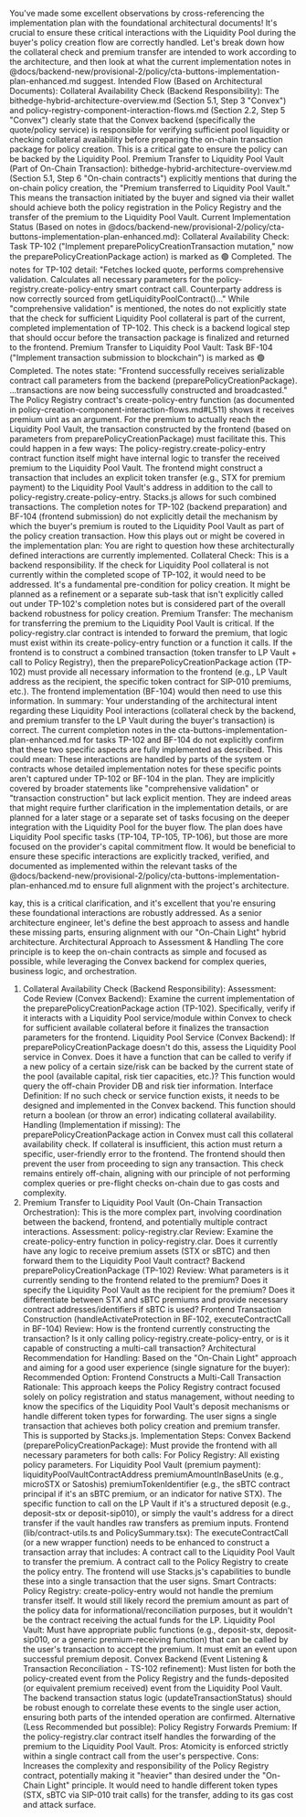 You've made some excellent observations by cross-referencing the implementation plan with the foundational architectural documents! It's crucial to ensure these critical interactions with the Liquidity Pool during the buyer's policy creation flow are correctly handled.
Let's break down how the collateral check and premium transfer are intended to work according to the architecture, and then look at what the current implementation notes in @docs/backend-new/provisional-2/policy/cta-buttons-implementation-plan-enhanced.md suggest.
Intended Flow (Based on Architectural Documents):
Collateral Availability Check (Backend Responsibility):
The bithedge-hybrid-architecture-overview.md (Section 5.1, Step 3 "Convex") and policy-registry-component-interaction-flows.md (Section 2.2, Step 5 "Convex") clearly state that the Convex backend (specifically the quote/policy service) is responsible for verifying sufficient pool liquidity or checking collateral availability before preparing the on-chain transaction package for policy creation. This is a critical gate to ensure the policy can be backed by the Liquidity Pool.
Premium Transfer to Liquidity Pool Vault (Part of On-Chain Transaction):
bithedge-hybrid-architecture-overview.md (Section 5.1, Step 6 "On-chain contracts") explicitly mentions that during the on-chain policy creation, the "Premium transferred to Liquidity Pool Vault."
This means the transaction initiated by the buyer and signed via their wallet should achieve both the policy registration in the Policy Registry and the transfer of the premium to the Liquidity Pool Vault.
Current Implementation Status (Based on notes in @docs/backend-new/provisional-2/policy/cta-buttons-implementation-plan-enhanced.md):
Collateral Availability Check:
Task TP-102 ("Implement preparePolicyCreationTransaction mutation," now the preparePolicyCreationPackage action) is marked as 🟢 Completed.
The notes for TP-102 detail: "Fetches locked quote, performs comprehensive validation. Calculates all necessary parameters for the policy-registry.create-policy-entry smart contract call. Counterparty address is now correctly sourced from getLiquidityPoolContract()..."
While "comprehensive validation" is mentioned, the notes do not explicitly state that the check for sufficient Liquidity Pool collateral is part of the current, completed implementation of TP-102. This check is a backend logical step that should occur before the transaction package is finalized and returned to the frontend.
Premium Transfer to Liquidity Pool Vault:
Task BF-104 ("Implement transaction submission to blockchain") is marked as 🟢 Completed. The notes state: "Frontend successfully receives serializable contract call parameters from the backend (preparePolicyCreationPackage). ...transactions are now being successfully constructed and broadcasted."
The Policy Registry contract's create-policy-entry function (as documented in policy-creation-component-interaction-flows.md#L511) shows it receives premium uint as an argument.
For the premium to actually reach the Liquidity Pool Vault, the transaction constructed by the frontend (based on parameters from preparePolicyCreationPackage) must facilitate this. This could happen in a few ways:
The policy-registry.create-policy-entry contract function itself might have internal logic to transfer the received premium to the Liquidity Pool Vault.
The frontend might construct a transaction that includes an explicit token transfer (e.g., STX for premium payment) to the Liquidity Pool Vault's address in addition to the call to policy-registry.create-policy-entry. Stacks.js allows for such combined transactions.
The completion notes for TP-102 (backend preparation) and BF-104 (frontend submission) do not explicitly detail the mechanism by which the buyer's premium is routed to the Liquidity Pool Vault as part of the policy creation transaction.
How this plays out or might be covered in the implementation plan:
You are right to question how these architecturally defined interactions are currently implemented.
Collateral Check: This is a backend responsibility. If the check for Liquidity Pool collateral is not currently within the completed scope of TP-102, it would need to be addressed. It's a fundamental pre-condition for policy creation. It might be planned as a refinement or a separate sub-task that isn't explicitly called out under TP-102's completion notes but is considered part of the overall backend robustness for policy creation.
Premium Transfer: The mechanism for transferring the premium to the Liquidity Pool Vault is critical.
If the policy-registry.clar contract is intended to forward the premium, that logic must exist within its create-policy-entry function or a function it calls.
If the frontend is to construct a combined transaction (token transfer to LP Vault + call to Policy Registry), then the preparePolicyCreationPackage action (TP-102) must provide all necessary information to the frontend (e.g., LP Vault address as the recipient, the specific token contract for SIP-010 premiums, etc.). The frontend implementation (BF-104) would then need to use this information.
In summary:
Your understanding of the architectural intent regarding these Liquidity Pool interactions (collateral check by the backend, and premium transfer to the LP Vault during the buyer's transaction) is correct. The current completion notes in the cta-buttons-implementation-plan-enhanced.md for tasks TP-102 and BF-104 do not explicitly confirm that these two specific aspects are fully implemented as described.
This could mean:
These interactions are handled by parts of the system or contracts whose detailed implementation notes for these specific points aren't captured under TP-102 or BF-104 in the plan.
They are implicitly covered by broader statements like "comprehensive validation" or "transaction construction" but lack explicit mention.
They are indeed areas that might require further clarification in the implementation details, or are planned for a later stage or a separate set of tasks focusing on the deeper integration with the Liquidity Pool for the buyer flow. The plan does have Liquidity Pool specific tasks (TP-104, TP-105, TP-106), but those are more focused on the provider's capital commitment flow.
It would be beneficial to ensure these specific interactions are explicitly tracked, verified, and documented as implemented within the relevant tasks of the @docs/backend-new/provisional-2/policy/cta-buttons-implementation-plan-enhanced.md to ensure full alignment with the project's architecture.

kay, this is a critical clarification, and it's excellent that you're ensuring these foundational interactions are robustly addressed. As a senior architecture engineer, let's define the best approach to assess and handle these missing parts, ensuring alignment with our "On-Chain Light" hybrid architecture.
Architectural Approach to Assessment & Handling
The core principle is to keep the on-chain contracts as simple and focused as possible, while leveraging the Convex backend for complex queries, business logic, and orchestration.

1. Collateral Availability Check (Backend Responsibility):
   Assessment:
   Code Review (Convex Backend): Examine the current implementation of the preparePolicyCreationPackage action (TP-102). Specifically, verify if it interacts with a Liquidity Pool service/module within Convex to check for sufficient available collateral before it finalizes the transaction parameters for the frontend.
   Liquidity Pool Service (Convex Backend): If preparePolicyCreationPackage doesn't do this, assess the Liquidity Pool service in Convex. Does it have a function that can be called to verify if a new policy of a certain size/risk can be backed by the current state of the pool (available capital, risk tier capacities, etc.)? This function would query the off-chain Provider DB and risk tier information.
   Interface Definition: If no such check or service function exists, it needs to be designed and implemented in the Convex backend. This function should return a boolean (or throw an error) indicating collateral availability.
   Handling (Implementation if missing):
   The preparePolicyCreationPackage action in Convex must call this collateral availability check.
   If collateral is insufficient, this action must return a specific, user-friendly error to the frontend. The frontend should then prevent the user from proceeding to sign any transaction.
   This check remains entirely off-chain, aligning with our principle of not performing complex queries or pre-flight checks on-chain due to gas costs and complexity.
2. Premium Transfer to Liquidity Pool Vault (On-Chain Transaction Orchestration):
   This is the more complex part, involving coordination between the backend, frontend, and potentially multiple contract interactions.
   Assessment:
   policy-registry.clar Review: Examine the create-policy-entry function in policy-registry.clar. Does it currently have any logic to receive premium assets (STX or sBTC) and then forward them to the Liquidity Pool Vault contract?
   Backend preparePolicyCreationPackage (TP-102) Review: What parameters is it currently sending to the frontend related to the premium? Does it specify the Liquidity Pool Vault as the recipient for the premium? Does it differentiate between STX and sBTC premiums and provide necessary contract addresses/identifiers if sBTC is used?
   Frontend Transaction Construction (handleActivateProtection in BF-102, executeContractCall in BF-104) Review: How is the frontend currently constructing the transaction? Is it only calling policy-registry.create-policy-entry, or is it capable of constructing a multi-call transaction?
   Architectural Recommendation for Handling:
   Based on the "On-Chain Light" approach and aiming for a good user experience (single signature for the buyer):
   Recommended Option: Frontend Constructs a Multi-Call Transaction
   Rationale: This approach keeps the Policy Registry contract focused solely on policy registration and status management, without needing to know the specifics of the Liquidity Pool Vault's deposit mechanisms or handle different token types for forwarding. The user signs a single transaction that achieves both policy creation and premium transfer. This is supported by Stacks.js.
   Implementation Steps:
   Convex Backend (preparePolicyCreationPackage):
   Must provide the frontend with all necessary parameters for both calls:
   For Policy Registry: All existing policy parameters.
   For Liquidity Pool Vault (premium payment):
   liquidityPoolVaultContractAddress
   premiumAmountInBaseUnits (e.g., microSTX or Satoshis)
   premiumTokenIdentifier (e.g., the sBTC contract principal if it's an sBTC premium, or an indicator for native STX).
   The specific function to call on the LP Vault if it's a structured deposit (e.g., deposit-stx or deposit-sip010), or simply the vault's address for a direct transfer if the vault handles raw transfers as premium inputs.
   Frontend (lib/contract-utils.ts and PolicySummary.tsx):
   The executeContractCall (or a new wrapper function) needs to be enhanced to construct a transaction array that includes:
   A contract call to the Liquidity Pool Vault to transfer the premium.
   A contract call to the Policy Registry to create the policy entry.
   The frontend will use Stacks.js's capabilities to bundle these into a single transaction that the user signs.
   Smart Contracts:
   Policy Registry: create-policy-entry would not handle the premium transfer itself. It would still likely record the premium amount as part of the policy data for informational/reconciliation purposes, but it wouldn't be the contract receiving the actual funds for the LP.
   Liquidity Pool Vault: Must have appropriate public functions (e.g., deposit-stx, deposit-sip010, or a generic premium-receiving function) that can be called by the user's transaction to accept the premium. It must emit an event upon successful premium deposit.
   Convex Backend (Event Listening & Transaction Reconciliation - TS-102 refinement):
   Must listen for both the policy-created event from the Policy Registry and the funds-deposited (or equivalent premium received) event from the Liquidity Pool Vault.
   The backend transaction status logic (updateTransactionStatus) should be robust enough to correlate these events to the single user action, ensuring both parts of the intended operation are confirmed.
   Alternative (Less Recommended but possible): Policy Registry Forwards Premium:
   If the policy-registry.clar contract itself handles the forwarding of the premium to the Liquidity Pool Vault.
   Pros: Atomicity is enforced strictly within a single contract call from the user's perspective.
   Cons: Increases the complexity and responsibility of the Policy Registry contract, potentially making it "heavier" than desired under the "On-Chain Light" principle. It would need to handle different token types (STX, sBTC via SIP-010 trait calls) for the transfer, adding to its gas cost and attack surface.
